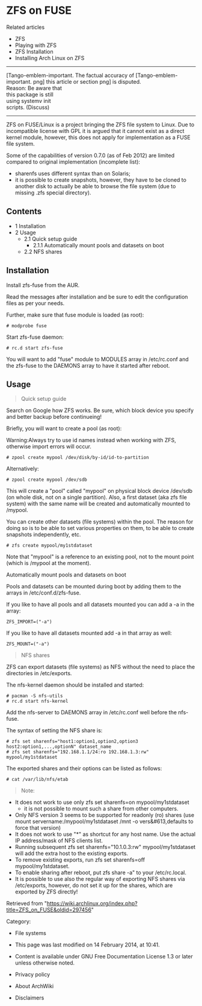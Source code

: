 ZFS on FUSE
===========

Related articles

-   ZFS
-   Playing with ZFS
-   ZFS Installation
-   Installing Arch Linux on ZFS

  ------------------------ ------------------------ ------------------------
  [Tango-emblem-important. The factual accuracy of  [Tango-emblem-important.
  png]                     this article or section  png]
                           is disputed.             
                           Reason: Be aware that    
                           this package is still    
                           using systemv init       
                           scripts. (Discuss)       
  ------------------------ ------------------------ ------------------------

ZFS on FUSE/Linux is a project bringing the ZFS file system to Linux.
Due to incompatible license with GPL it is argued that it cannot exist
as a direct kernel module, however, this does not apply for
implementation as a FUSE file system.

Some of the capabilities of version 0.7.0 (as of Feb 2012) are limited
compared to original implementation (incomplete list):

-   sharenfs uses different syntax than on Solaris;
-   it is possible to create snapshots, however, they have to be cloned
    to another disk to actually be able to browse the file system (due
    to missing .zfs special directory).

Contents
--------

-   1 Installation
-   2 Usage
    -   2.1 Quick setup guide
        -   2.1.1 Automatically mount pools and datasets on boot
    -   2.2 NFS shares

Installation
------------

Install zfs-fuse from the AUR.

Read the messages after installation and be sure to edit the
configuration files as per your needs.

Further, make sure that fuse module is loaded (as root):

    # modprobe fuse

Start zfs-fuse daemon:

    # rc.d start zfs-fuse

You will want to add "fuse" module to MODULES array in /etc/rc.conf and
the zfs-fuse to the DAEMONS array to have it started after reboot.

Usage
-----

> Quick setup guide

Search on Google how ZFS works. Be sure, which block device you specify
and better backup before continueing!

Briefly, you will want to create a pool (as root):

Warning:Always try to use id names instead when working with ZFS,
otherwise import errors will occur.

    # zpool create mypool /dev/disk/by-id/id-to-partition

Alternatively:

    # zpool create mypool /dev/sdb

This will create a "pool" called "mypool" on physical block device
/dev/sdb (on whole disk, not on a single partition). Also, a first
dataset (aka zfs file system) with the same name will be created and
automatically mounted to /mypool.

You can create other datasets (file systems) within the pool. The reason
for doing so is to be able to set various properties on them, to be able
to create snapshots independently, etc.

    # zfs create mypool/my1stdataset 

Note that "mypool" is a reference to an existing pool, not to the mount
point (which is /mypool at the moment).

Automatically mount pools and datasets on boot

Pools and datasets can be mounted during boot by adding them to the
arrays in /etc/conf.d/zfs-fuse.

If you like to have all pools and all datasets mounted you can add a -a
in the array:

    ZFS_IMPORT=("-a")

If you like to have all datasets mounted add -a in that array as well:

    ZFS_MOUNT=("-a")

> NFS shares

ZFS can export datasets (file systems) as NFS without the need to place
the directories in /etc/exports.

The nfs-kernel daemon should be installed and started:

    # pacman -S nfs-utils
    # rc.d start nfs-kernel

Add the nfs-server to DAEMONS array in /etc/rc.conf well before the
nfs-fuse.

The syntax of setting the NFS share is:

    # zfs set sharenfs="host1:option1,option2,option3 host2:option1,...,optionN" dataset_name
    # zfs set sharenfs="192.168.1.1/24:ro 192.168.1.3:rw" mypool/my1stdataset

The exported shares and their options can be listed as follows:

    # cat /var/lib/nfs/etab

> Note:

-   It does not work to use only zfs set sharenfs=on mypool/my1stdataset
    - it is not possible to mount such a share from other computers.
-   Only NFS version 3 seems to be supported for readonly (ro) shares
    (use
    mount servername:/mypool/my1stdataset /mnt -o vers&#613,defaults to
    force that version)
-   It does not work to use "*" as shortcut for any host name. Use the
    actual IP address/mask of NFS clients list.
-   Running subsequent
    zfs set sharenfs="10.1.0.3:rw" mypool/my1stdataset will add the
    extra host to the existing exports.
-   To remove existing exports, run
    zfs set sharenfs=off mypool/my1stdataset.
-   To enable sharing after reboot, put
    zfs share -a" to your /etc/rc.local.
-   It is possible to use also the regular way of exporting NFS shares
    via /etc/exports, however, do not set it up for the shares, which
    are exported by ZFS directly!

Retrieved from
"https://wiki.archlinux.org/index.php?title=ZFS_on_FUSE&oldid=297456"

Category:

-   File systems

-   This page was last modified on 14 February 2014, at 10:41.
-   Content is available under GNU Free Documentation License 1.3 or
    later unless otherwise noted.
-   Privacy policy
-   About ArchWiki
-   Disclaimers
